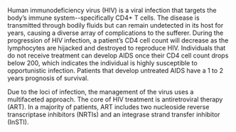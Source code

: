 Human immunodeficiency virus (HIV) is a viral infection that targets the body’s immune system--specifically CD4+ T cells. The disease is transmitted through bodily fluids but can remain undetected in its host for years, causing a diverse array of complications to the sufferer. During the progression of HIV infection, a patient’s CD4 cell count will decrease as the lymphocytes are hijacked and destroyed to reproduce HIV. Individuals that do not receive treatment can develop AIDS once their CD4 cell count drops below 200, which indicates the individual is highly susceptible to opportunistic infection. Patients that develop untreated AIDS have a 1 to 2 years prognosis of survival.

Due to the loci of infection, the management of the virus uses a multifaceted approach. The core of HIV treatment is antiretroviral therapy (ART). In a majority of patients, ART includes two nucleoside reverse transcriptase inhibitors (NRTIs) and an integrase strand transfer inhibitor (InSTI).